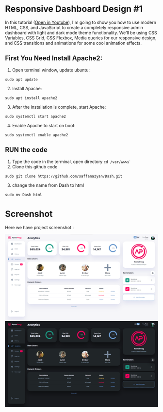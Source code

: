 # Responsive Dashboard Design #1
In this tutorial ([Open in Youtube]()),  I'm going to show you how to use modern HTML, CSS, and JavaScript to create a completely responsive admin dashboard with light and dark mode theme functionality. We'll be using CSS Variables, CSS Grid, CSS Flexbox, Media queries for our responsive design, and CSS  transitions and animations for some cool animation effects.

## First You Need Install Apache2:
1. Open terminal window, update ubuntu:
```
sudo apt update
```
2. Install Apache:
```
sudo apt install apache2
```  
3. After the installation is complete, start Apache:
```
sudo systemctl start apache2
``` 
4. Enable Apache to start on boot:
```
sudo systemctl enable apache2
``` 
## RUN the code 
1. Type the code in the terminal, open directory ```cd /var/www/```
2. Clone this github code
```
sudo git clone https://github.com/saffanazyan/Dash.git
```
3. change the name from Dash to html
```
sudo mv Dash html 
```
# Screenshot
Here we have project screenshot :

![screenshot1](screenshot1.png)
![screenshot2](screenshot2.png)
